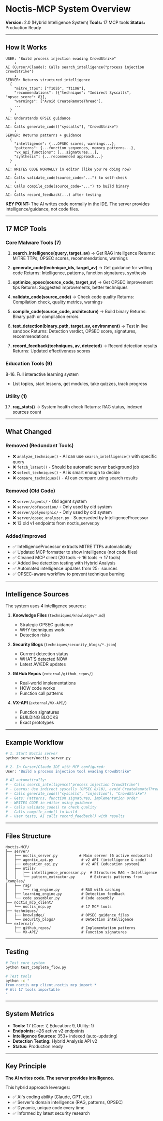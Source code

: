 # Noctis-MCP System Overview

**Version:** 2.0 (Hybrid Intelligence System)
**Tools:** 17 MCP tools
**Status:** Production Ready

---

## How It Works

```
USER: "Build process injection evading CrowdStrike"
    ↓
AI (Cursor/Claude): Calls search_intelligence("process injection CrowdStrike")
    ↓
SERVER: Returns structured intelligence
  {
    "mitre_ttps": ["T1055", "T1106"],
    "recommendations": [{"technique": "Indirect Syscalls", "opsec_score": 8}],
    "warnings": ["Avoid CreateRemoteThread"],
    ...
  }
    ↓
AI: Understands OPSEC guidance
    ↓
AI: Calls generate_code(["syscalls"], "CrowdStrike")
    ↓
SERVER: Returns patterns + guidance
  {
    "intelligence": {...OPSEC scores, warnings...},
    "patterns": {...function sequences, memory patterns...},
    "vx_api_functions": [...signatures...],
    "synthesis": {...recommended approach...}
  }
    ↓
AI: WRITES CODE NORMALLY in editor (like you're doing now)
    ↓
AI: Calls validate_code(source_code="...") to self-check
    ↓
AI: Calls compile_code(source_code="...") to build binary
    ↓
AI: Calls record_feedback(...) after testing
```

**KEY POINT:** The AI writes code normally in the IDE. The server provides intelligence/guidance, not code files.

---

## 17 MCP Tools

### Core Malware Tools (7)

1. **search_intelligence(query, target_av)** → Get RAG intelligence
   Returns: MITRE TTPs, OPSEC scores, recommendations, warnings

2. **generate_code(technique_ids, target_av)** → Get guidance for writing code
   Returns: Intelligence, patterns, function signatures, synthesis

3. **optimize_opsec(source_code, target_av)** → Get OPSEC improvement tips
   Returns: Suggested improvements, better techniques

4. **validate_code(source_code)** → Check code quality
   Returns: Compilation check, quality metrics, warnings

5. **compile_code(source_code, architecture)** → Build binary
   Returns: Binary path or compilation errors

6. **test_detection(binary_path, target_av, environment)** → Test in live sandbox
   Returns: Detection verdict, OPSEC score, signatures, recommendations

7. **record_feedback(techniques, av, detected)** → Record detection results
   Returns: Updated effectiveness scores

### Education Tools (9)

8-16. Full interactive learning system
   - List topics, start lessons, get modules, take quizzes, track progress

### Utility (1)

17. **rag_stats()** → System health check
   Returns: RAG status, indexed sources count

---

## What Changed

### Removed (Redundant Tools)
- ❌ `analyze_technique()` - AI can use `search_intelligence()` with specific query
- ❌ `fetch_latest()` - Should be automatic server background job
- ❌ `select_techniques()` - AI is smart enough to decide
- ❌ `compare_techniques()` - AI can compare using search results

### Removed (Old Code)
- ❌ `server/agents/` - Old agent system
- ❌ `server/obfuscation/` - Only used by old system
- ❌ `server/polymorphic/` - Only used by old system
- ❌ `server/opsec_analyzer.py` - Superseded by IntelligenceProcessor
- ❌ 13 old v1 endpoints from noctis_server.py

### Added/Improved
- ✅ IntelligenceProcessor extracts MITRE TTPs automatically
- ✅ Updated MCP formatter to show intelligence (not code files)
- ✅ Cleaned MCP client (20 tools → 16 tools → 17 tools)
- ✅ Added live detection testing with Hybrid Analysis
- ✅ Automated intelligence updates from 25+ sources
- ✅ OPSEC-aware workflow to prevent technique burning

---

## Intelligence Sources

The system uses 4 intelligence sources:

1. **Knowledge Files** (`techniques/knowledge/*.md`)
   - Strategic OPSEC guidance
   - WHY techniques work
   - Detection risks

2. **Security Blogs** (`techniques/security_blogs/*.json`)
   - Current detection status
   - WHAT'S detected NOW
   - Latest AV/EDR updates

3. **GitHub Repos** (`external/github_repos/`)
   - Real-world implementations
   - HOW code works
   - Function call patterns

4. **VX-API** (`external/VX-API/`)
   - Function signatures
   - BUILDING BLOCKS
   - Exact prototypes

---

## Example Workflow

```bash
# 1. Start Noctis server
python server/noctis_server.py

# 2. In Cursor/Claude IDE with MCP configured:
User: "Build a process injection tool evading CrowdStrike"

# AI automatically:
# - Calls search_intelligence("process injection CrowdStrike")
# - Learns: Use indirect syscalls (OPSEC 8/10), avoid CreateRemoteThread
# - Calls generate_code(["syscalls", "injection"], "CrowdStrike")
# - Gets: Patterns, function signatures, implementation order
# - WRITES CODE in editor using guidance
# - Calls validate_code() to check quality
# - Calls compile_code() to build
# - User tests, AI calls record_feedback() with results
```

---

## Files Structure

```
Noctis-MCP/
├── server/
│   ├── noctis_server.py          # Main server (6 active endpoints)
│   ├── agentic_api.py             # v2 API (intelligence & code)
│   ├── education_api.py           # v2 API (education system)
│   ├── utils/
│   │   ├── intelligence_processor.py  # Structures RAG → Intelligence
│   │   └── pattern_extractor.py       # Extracts patterns from Examples/
│   ├── rag/
│   │   └── rag_engine.py          # RAG with caching
│   ├── learning_engine.py         # Detection feedback
│   └── code_assembler.py          # Code assembly
├── noctis_mcp_client/
│   └── noctis_mcp.py              # 17 MCP tools
├── techniques/
│   ├── knowledge/                 # OPSEC guidance files
│   └── security_blogs/            # Detection intelligence
└── external/
    ├── github_repos/              # Implementation patterns
    └── VX-API/                    # Function signatures
```

---

## Testing

```bash
# Test core system
python test_complete_flow.py

# Test tools
python -c "
from noctis_mcp_client.noctis_mcp import *
# All 17 tools importable
"
```

---

## System Metrics

- **Tools:** 17 (Core: 7, Education: 9, Utility: 1)
- **Endpoints:** ~26 active v2 endpoints
- **Intelligence Sources:** 353+ indexed (auto-updating)
- **Detection Testing:** Hybrid Analysis API v2
- **Status:** Production ready

---

## Key Principle

**The AI writes code. The server provides intelligence.**

This hybrid approach leverages:
- ✅ AI's coding ability (Claude, GPT, etc.)
- ✅ Server's domain intelligence (RAG, patterns, OPSEC)
- ✅ Dynamic, unique code every time
- ✅ Informed by latest security research
